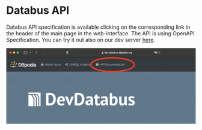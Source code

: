 # Databus API

Databus API specification is available clicking on the corresponding link in the header of the main page in the web-interface. The API is using OpenAPI Specification. You can try it out also on our dev server [here](https://dev.databus.dbpedia.org/api/).

![API button](../../images/api-button.png)

